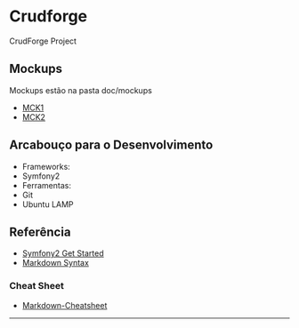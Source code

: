 # Crudforge #

CrudForge Project

## Mockups ##

Mockups estão na pasta doc/mockups

* [MCK1](https://docs.google.com/file/d/0B_gS2aUqva5OVkZtX1ZTZFp5N00/edit?usp=sharing)
* [MCK2](https://docs.google.com/file/d/0B_gS2aUqva5Oel9GRmprallKdlU/edit?usp=sharing)


## Arcabouço para o Desenvolvimento ##
* Frameworks:
 * Symfony2
* Ferramentas:
 * Git
 * Ubuntu LAMP

## Referência ##
* [Symfony2 Get Started][1]
* [Markdown Syntax][2]

### Cheat Sheet ###
* [Markdown-Cheatsheet][3]


----

[1]: http://symfony.com/doc/current/quick_tour/the_big_picture.html (Symfony2 Get Started)
[2]: http://daringfireball.net/projects/markdown/syntax (Markdown Syntax)
[3]: https://github.com/adam-p/markdown-here/wiki/Markdown-Cheatsheet (Markdown-Cheatsheet)
